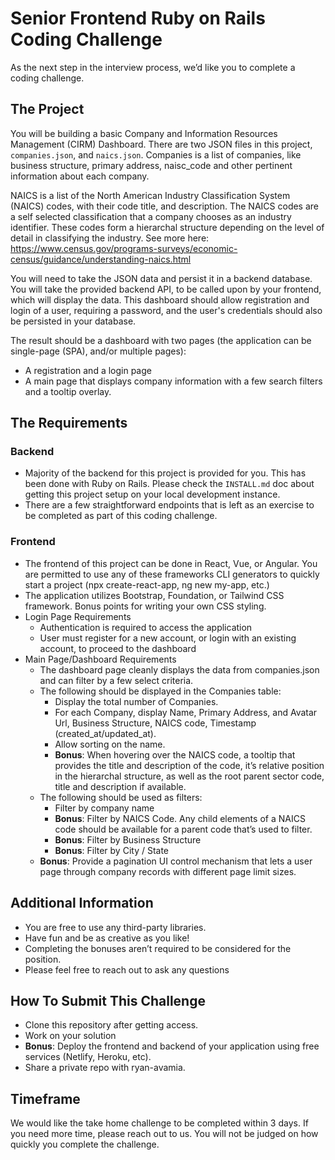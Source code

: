# Senior Frontend Ruby on Rails Coding Challenge
As the next step in the interview process, we’d like you to complete a coding challenge.

## The Project
You will be building a basic Company and Information Resources Management (CIRM) Dashboard. There are two JSON files in this project, `companies.json`, and `naics.json`. Companies is a list of companies, like business structure, primary address, naisc_code and other pertinent information about each company.

NAICS is a list of the North American Industry Classification System (NAICS) codes, with their code title, and description. The NAICS codes are a self selected classification that a company chooses as an industry identifier. These codes form a hierarchal structure depending on the level of detail in classifying the industry. See more here: https://www.census.gov/programs-surveys/economic-census/guidance/understanding-naics.html 

You will need to take the JSON data and persist it in a backend database. You will take the provided backend API, to be called upon by your frontend, which will display the data. This dashboard should allow registration and login of a user, requiring a password, and the user's credentials should also be persisted in your database.

The result should be a dashboard with two pages (the application can be single-page (SPA), and/or multiple pages):
* A registration and a login page
* A main page that displays company information with a few search filters and a tooltip overlay.

## The Requirements
### Backend
* Majority of the backend for this project is provided for you. This has been done with Ruby on Rails. Please check the `INSTALL.md` doc about getting this project setup on your local development instance.
* There are a few straightforward endpoints that is left as an exercise to be completed as part of this coding challenge.

### Frontend
* The frontend of this project can be done in React, Vue, or Angular. You are permitted to use any of these frameworks CLI generators to quickly start a project (npx create-react-app, ng new my-app, etc.)
* The application utilizes Bootstrap, Foundation, or Tailwind CSS framework. Bonus points for writing your own CSS styling.
* Login Page Requirements
  * Authentication is required to access the application
  * User must register for a new account, or login with an existing account, to proceed to the dashboard
* Main Page/Dashboard Requirements
  * The dashboard page cleanly displays the data from companies.json and can filter by a few select criteria.
  * The following should be displayed in the Companies table:
    * Display the total number of Companies.
    * For each Company, display Name, Primary Address, and Avatar Url,  Business Structure, NAICS code, Timestamp (created_at/updated_at).
    * Allow sorting on the name.
    * <strong>Bonus</strong>: When hovering over the NAICS code, a tooltip that provides the title and description of the code, it’s relative position in the hierarchal structure, as well as the root parent sector code, title and description if available.
  * The following should be used as filters:
    * Filter by company name
    * <strong>Bonus</strong>: Filter by NAICS Code. Any child elements of a NAICS code should be available for a parent code that’s used to filter.
    * <strong>Bonus</strong>: Filter by Business Structure
    * <strong>Bonus</strong>: Filter by City / State
  * <strong>Bonus</strong>: Provide a pagination UI control mechanism that lets a user page through company records with different page limit sizes. 

## Additional Information
* You are free to use any third-party libraries.
* Have fun and be as creative as you like!
* Completing the bonuses aren’t required to be considered for the position.
* Please feel free to reach out to ask any questions

## How To Submit This Challenge
* Clone this repository after getting access.
* Work on your solution
* <strong>Bonus</strong>: Deploy the frontend and backend of your application using free services (Netlify, Heroku, etc).
* Share a private repo with ryan-avamia.

## Timeframe
We would like the take home challenge to be completed within 3 days. If you need more time, please reach out to us. You will not be judged on how quickly you complete the challenge.

